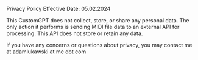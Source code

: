 Privacy Policy
Effective Date: 05.02.2024

This CustomGPT does not collect, store, or share any personal data. The only action it performs is sending MIDI file data to an external API for processing. This API does not store or retain any data.

If you have any concerns or questions about privacy, you may contact me at adamlukawski at me dot com
